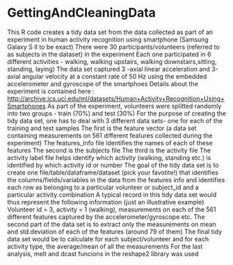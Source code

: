 # GettingAndCleaningData
This R code creates a tidy data set from the data collected as part of an experiment in human activity recognition using smartphone 
(Samsung Galaxy S II to be exact)
There were 30 participants/volunteers (referred to as subjects in the dataset) in the experiment
Each one participated in 6 different activities - walking, walking upstairs, walking downstairs,sitting, standing, laying)
The data set captured 3 -axial linear acceleration and 3-axial angular velocity at a constant rate of 50 Hz using the embedded 
accelerometer and gyroscope of the smartphoes
Details about the experiment is contained here : http://archive.ics.uci.edu/ml/datasets/Human+Activity+Recognition+Using+Smartphones
As part of the experiment, volunteers were splitted randomly into two groups - train (70%) and test (30%)
For the purpose of creating the tidy data set, one has to deal with 3 different data sets- one for each of the training and test samples
The first is the feature vector (a data set containing measurements on 561 different features collected during the experiment)
The features_info file identifies the names of each of these features
The second is the subjects file 
The third is the activity file
The activity label file helps identify which activity (walking, standing etc.) is identified by which activity id or number
The goal of the tidy data set is to create one file/table/dataframe/dataset (pick your favotite!) that identifies the 
columns/fields/variables in the data from the features info and identifies each row as belonging to a particular volunteer or subject_id
and a particular activity combination
A typical record in this tidy data set would thus represent the following information (just an illustrative example)
Volunteer id = 3, activity = 1 (walking), measurements on each of the 561 different features captured by the accelerometer/gyroscope etc.
The second part of the data set is to extract only the measurements on mean and std.deviation of each of the features (around 79 of them)
The final tidy data set would be to calculate for each subject/volunteer and for each activity type, the average/mean of all the measurements
For the last analysis, melt and dcast funcions in the reshape2 library was used
